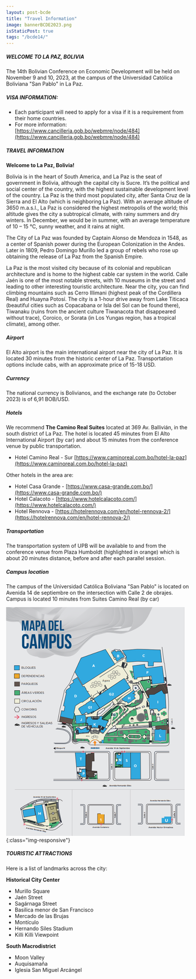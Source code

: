 ```yaml
---
layout: post-bcde
title: "Travel Information"
image: bannerBCDE2023.png
isStaticPost: true
tags: "/bcde14/"
---
```


##### WELCOME TO LA PAZ, BOLIVIA

The 14th Bolivian Conference on Economic Development will be held on November 9 and 10, 2023, at the campus of the Universidad Católica Boliviana "San Pablo" in La Paz.

##### VISA INFORMATION:

- Each participant will need to apply for a visa if it is a requirement from their home countries.
- For more information: [https://www.cancilleria.gob.bo/webmre/node/484](https://www.cancilleria.gob.bo/webmre/node/484)

##### TRAVEL INFORMATION

**Welcome to La Paz, Bolivia!**

Bolivia is in the heart of South America, and La Paz is the seat of government in Bolivia, although the capital city is Sucre. It’s the political and social center of the country, with the highest sustainable development level of the country. La Paz is the third most populated city, after Santa Cruz de la Sierra and El Alto (which is neighboring La Paz). With an average altitude of 3650 m.a.s.l., La Paz is considered the highest metropolis of the world; this altitude gives the city a subtropical climate, with rainy summers and dry winters. In December, we would be in summer, with an average temperature of 10 – 15 °C, sunny weather, and it rains at night.

The City of La Paz was founded by Captain Alonso de Mendoza in 1548, as a center of Spanish power during the European Colonization in the Andes. Later in 1809, Pedro Domingo Murillo led a group of rebels who rose up obtaining the release of La Paz from the Spanish Empire.

La Paz is the most visited city because of its colonial and republican architecture and is home to the highest cable car system in the world. Calle Jaén is one of the most notable streets, with 10 museums in the street and leading to other interesting touristic architecture. Near the city, you can find climbing mountains such as Cerro Illimani (highest peak of the Cordillera Real) and Huayna Potosí. The city is a 1-hour drive away from Lake Titicaca (beautiful cities such as Copacabana or Isla del Sol can be found there), Tiwanaku (ruins from the ancient culture Tiwanacota that disappeared without trace), Coroico, or Sorata (in Los Yungas region, has a tropical climate), among other.

<!-- ![image-title-here](/img/posts/mapLaPaz.jpg){:class="img-responsive"} -->

##### Airport

El Alto airport is the main international airport near the city of La Paz. It is located 30 minutes from the historic center of La Paz. Transportation options include cabs, with an approximate price of 15-18 USD.

##### Currency

The national currency is Bolivianos, and the exchange rate (to October 2023) is of 6,91 BOB/USD.

##### Hotels

We recommend **The Camino Real Suites** located at 369 Av. Ballivián, in the south district of La Paz. The hotel is located 45 minutes from El Alto International Airport (by car) and about 15 minutes from the conference venue by public transportation.

- Hotel Camino Real - Sur [https://www.caminoreal.com.bo/hotel-la-paz](https://www.caminoreal.com.bo/hotel-la-paz)

<!-- ![image-title-here](/img/posts/maphotels2022.png){:class="img-responsive"} -->

Other hotels in the area are:

- Hotel Casa Grande - [https://www.casa-grande.com.bo/](https://www.casa-grande.com.bo/)
- Hotel Calacoto - [https://www.hotelcalacoto.com/](https://www.hotelcalacoto.com/)
- Hotel Rennova - [https://hotelrennova.com/en/hotel-rennova-2/](https://hotelrennova.com/en/hotel-rennova-2/)

##### Transportation

The transportation system of UPB will be available to and from the conference venue from Plaza Humboldt (highlighted in orange) which is about 20 minutes distance, before and after each parallel session.

##### Campus location

The campus of the Universidad Católica Boliviana "San Pablo" is located on Avenida 14 de septiembre on the intersection with Calle 2 de obrajes. Campus is located 10 minutes from Suites Camino Real (by car)

![image-title-here](/img/posts/campus-bcde14.png){:class="img-responsive"}

##### TOURISTIC ATTRACTIONS

Here is a list of landmarks across the city:

**Historical City Center**

- Murillo Square
- Jaén Street
- Sagárnaga Street
- Basilica menor de San Francisco
- Mercado de las Brujas
- Montículo
- Hernando Siles Stadium
- Killi Killi Viewpoint

**South Macrodistrict**

- Moon Valley
- Auquisamaña
- Iglesia San Miguel Arcángel

<!-- #### Hotel Maps and Venue

<iframe src="https://www.google.com/maps/d/u/0/embed?mid=16KssEN5HcMp-E91gHaE9phE_K5Q4rigT" width="740" height="380"></iframe> -->
